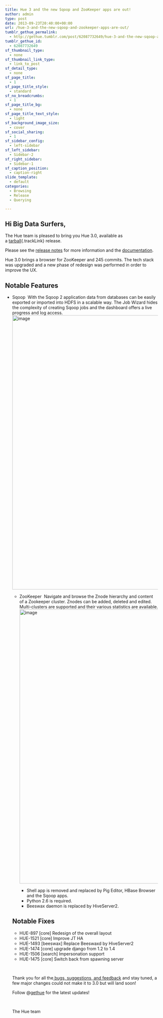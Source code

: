 ```yaml
---
title: Hue 3 and the new Sqoop and ZooKeeper apps are out!
author: admin
type: post
date: 2013-09-23T20:40:00+00:00
url: /hue-3-and-the-new-sqoop-and-zookeeper-apps-are-out/
tumblr_gethue_permalink:
  - http://gethue.tumblr.com/post/62087732649/hue-3-and-the-new-sqoop-and-zookeeper-apps-are-out
tumblr_gethue_id:
  - 62087732649
sf_thumbnail_type:
  - none
sf_thumbnail_link_type:
  - link_to_post
sf_detail_type:
  - none
sf_page_title:
  - 1
sf_page_title_style:
  - standard
sf_no_breadcrumbs:
  - 1
sf_page_title_bg:
  - none
sf_page_title_text_style:
  - light
sf_background_image_size:
  - cover
sf_social_sharing:
  - 1
sf_sidebar_config:
  - left-sidebar
sf_left_sidebar:
  - Sidebar-2
sf_right_sidebar:
  - Sidebar-1
sf_caption_position:
  - caption-right
slide_template:
  - default
categories:
  - Browsing
  - Release
  - Querying

---
```

## Hi Big Data Surfers,

<span id="docs-internal-guid-0768643e-1223-5a03-20cc-6cb512e36ff6">The Hue team is pleased to bring you Hue 3.0, available as a </span>[tarball][1]{.trackLink} release.

Please see the [release notes][2] for more information and the <a href="http://cloudera.github.io/hue/docs-3.0.0/" target="_blank" rel="noopener noreferrer">documentation</a>.

Hue 3.0 brings a browser for ZooKeeper and 245 commits. The tech stack was upgraded and a new phase of redesign was performed in order to improve the UX.

## Notable Features

  * <span><span>Sqoop</span></span>&nbsp;
    <span>With the Sqoop 2 application data from databases can be easily exported or imported into HDFS in a scalable way. The Job Wizard hides the </span><span><span>complexity of creating Sqoop jobs and the dashboard offers a live progress and log access.</span></span><a href="https://cdn.gethue.com/downloads/screenshots/hue-3-sqoop.png" target="_blank" rel="noopener noreferrer"><img alt="image" src="https://cdn.gethue.com/downloads/screenshots/hue-3-sqoop.png" width="900" /></a></li>

      * <span><span>ZooKeeper</span></span>&nbsp;
        <span>Navigate and browse the Znode hierarchy and content of a Zookeeper cluster. Znodes can be added, deleted and edited.<br /> </span><span><span>Multi-clusters are supported and their various statistics are available.</span></span><a href="https://cdn.gethue.com/downloads/screenshots/hue-3-zoo.png" target="_blank" rel="noopener noreferrer"><img alt="image" src="https://cdn.gethue.com/downloads/screenshots/hue-3-zoo.png" width="900" /></a></li>

          * <span><span>Shell app is removed and replaced by Pig Editor, HBase Browser and the Sqoop apps.</span></span>&nbsp;
          * <span><span>Python 2.6 is required.</span></span>&nbsp;
          * <span><span>Beeswax daemon is replaced by HiveServer2.</span></span>&nbsp;</ul>

        ## Notable Fixes

          * <span>HUE-897 [core] Redesign of the overall layout</span>
          * <span>HUE-1521 [core] Improve JT HA</span>
          * <span>HUE-1493 [beeswax] Replace Beeswaxd by HiveServer2</span>
          * <span>HUE-1474 [core] upgrade django from 1.2 to 1.4</span>
          * <span>HUE-1506 [search] Impersonation support</span>
          * <span>HUE-1475 [core] Switch back from spawning server</span>

        <span> </span>

        <span id="docs-internal-guid-0768643e-1223-9198-1d84-c7ebd87794ae">Thank you for all the</span>[ bugs, suggestions, and feedback][3]<span> and stay tuned, a few major changes could not make it to 3.0 but will land soon!</span>

        <span>Follow @<a class="tumblelog" href="http://tmblr.co/mjrjfJ-GIti18oBq2GmTjjA">gethue</a> for the latest updates!</span>

        <span> </span>

        The Hue team

 [1]: https://cdn.gethue.com/downloads/releases/3.0.0/hue-3.0.0.tgz
 [2]: http://cloudera.github.com/hue/docs-3.0.0/release-notes/release-notes-3.0.0.html
 [3]: http://groups.google.com/a/cloudera.org/group/hue-user
